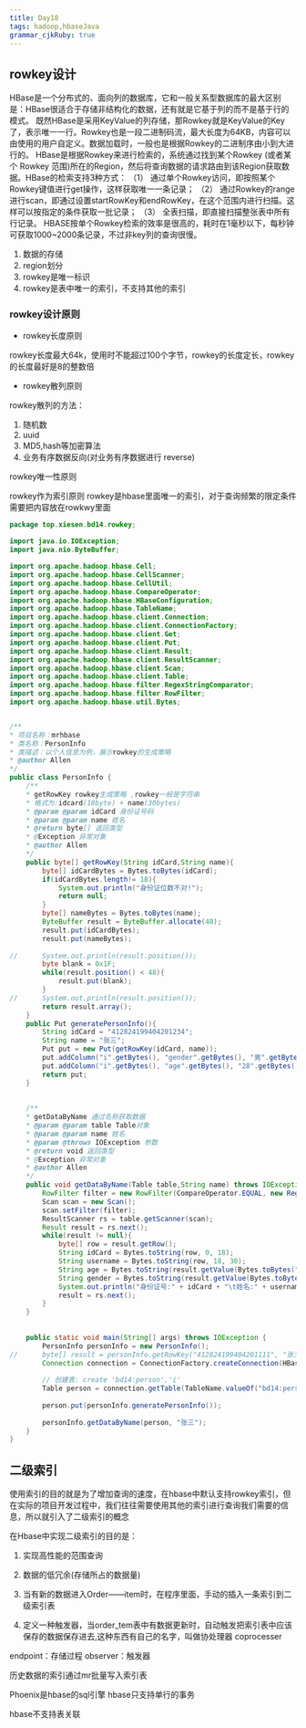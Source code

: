 ```yaml
---
title: Day18
tags: hadoop,hbaseJava
grammar_cjkRuby: true
---
```

## rowkey设计

HBase是一个分布式的、面向列的数据库，它和一般关系型数据库的最大区别是：HBase很适合于存储非结构化的数据，还有就是它基于列的而不是基于行的模式。
既然HBase是采用KeyValue的列存储，那Rowkey就是KeyValue的Key了，表示唯一一行。Rowkey也是一段二进制码流，最大长度为64KB，内容可以由使用的用户自定义。数据加载时，一般也是根据Rowkey的二进制序由小到大进行的。
HBase是根据Rowkey来进行检索的，系统通过找到某个Rowkey (或者某个 Rowkey 范围)所在的Region，然后将查询数据的请求路由到该Region获取数据。HBase的检索支持3种方式：
（1） 通过单个Rowkey访问，即按照某个Rowkey键值进行get操作，这样获取唯一一条记录；
（2） 通过Rowkey的range进行scan，即通过设置startRowKey和endRowKey，在这个范围内进行扫描。这样可以按指定的条件获取一批记录；
（3） 全表扫描，即直接扫描整张表中所有行记录。
HBASE按单个Rowkey检索的效率是很高的，耗时在1毫秒以下，每秒钟可获取1000~2000条记录，不过非key列的查询很慢。


1. 数据的存储
2. region划分
3. rowkey是唯一标识
4. rowkey是表中唯一的索引，不支持其他的索引


### rowkey设计原则

- rowkey长度原则

rowkey长度最大64k，使用时不能超过100个字节，rowkey的长度定长，rowkey的长度最好是8的整数倍

- rowkey散列原则

rowkey散列的方法：
1. 随机数
2. uuid
3. MD5,hash等加密算法
4. 业务有序数据反向(对业务有序数据进行 reverse)

rowkey唯一性原则

rowkey作为索引原则
rowkey是hbase里面唯一的索引，对于查询频繁的限定条件需要把内容放在rowkwy里面

``` java
package top.xiesen.bd14.rowkey;

import java.io.IOException;
import java.nio.ByteBuffer;

import org.apache.hadoop.hbase.Cell;
import org.apache.hadoop.hbase.CellScanner;
import org.apache.hadoop.hbase.CellUtil;
import org.apache.hadoop.hbase.CompareOperator;
import org.apache.hadoop.hbase.HBaseConfiguration;
import org.apache.hadoop.hbase.TableName;
import org.apache.hadoop.hbase.client.Connection;
import org.apache.hadoop.hbase.client.ConnectionFactory;
import org.apache.hadoop.hbase.client.Get;
import org.apache.hadoop.hbase.client.Put;
import org.apache.hadoop.hbase.client.Result;
import org.apache.hadoop.hbase.client.ResultScanner;
import org.apache.hadoop.hbase.client.Scan;
import org.apache.hadoop.hbase.client.Table;
import org.apache.hadoop.hbase.filter.RegexStringComparator;
import org.apache.hadoop.hbase.filter.RowFilter;
import org.apache.hadoop.hbase.util.Bytes;


/**
* 项目名称：mrhbase
* 类名称：PersonInfo
* 类描述：以个人信息为例，展示rowkey的生成策略
* @author Allen
*/
public class PersonInfo {
	/**
	* getRowKey rowkey生成策略 ,rowkey一般是字符串
	* 格式为:idcard(18byte) + name(30bytes)
	* @param @param idCard 身份证号码
	* @param @param name 姓名
	* @return byte[] 返回类型
	* @Exception 异常对象
	* @author Allen
	*/
	public byte[] getRowKey(String idCard,String name){
		byte[] idCardBytes = Bytes.toBytes(idCard);
		if(idCardBytes.length!= 18){
			System.out.println("身份证位数不对!");
			return null;
		}
		byte[] nameBytes = Bytes.toBytes(name);
		ByteBuffer result = ByteBuffer.allocate(48);
		result.put(idCardBytes);
		result.put(nameBytes);
		
//		System.out.println(result.position());
		byte blank = 0x1F;
		while(result.position() < 48){
			result.put(blank);
		}
//		System.out.println(result.position());
		return result.array();
	}
	public Put generatePersonInfo(){
		String idCard = "412824199404201234";
		String name = "张三";
		Put put = new Put(getRowKey(idCard, name));
		put.addColumn("i".getBytes(), "gender".getBytes(), "男".getBytes());
		put.addColumn("i".getBytes(), "age".getBytes(), "28".getBytes());
		return put;
	}
	
	
	/**
	* getDataByName 通过名称获取数据
	* @param @param table Table对象
	* @param @param name 姓名
	* @param @throws IOException 参数
	* @return void 返回类型
	* @Exception 异常对象
	* @author Allen
	*/
	public void getDataByName(Table table,String name) throws IOException{
		RowFilter filter = new RowFilter(CompareOperator.EQUAL, new RegexStringComparator(name));
		Scan scan = new Scan();
		scan.setFilter(filter);
		ResultScanner rs = table.getScanner(scan);
		Result result = rs.next();
		while(result != null){
			byte[] row = result.getRow();
			String idCard = Bytes.toString(row, 0, 18);
			String username = Bytes.toString(row, 18, 30);
			String age = Bytes.toString(result.getValue(Bytes.toBytes("i"), Bytes.toBytes("age")));
			String gender = Bytes.toString(result.getValue(Bytes.toBytes("i"), Bytes.toBytes("gender")));
			System.out.println("身份证号:" + idCard + "\t姓名:" + username + "\t年龄:" + age + "\t性别:" + gender);
			result = rs.next();
		}
	}
	
	
	public static void main(String[] args) throws IOException {
		PersonInfo personInfo = new PersonInfo();
//		byte[] result = personInfo.getRowKey("412824199404201111", "张三");
		Connection connection = ConnectionFactory.createConnection(HBaseConfiguration.create());
		
		// 创建表: create 'bd14:person','i'
		Table person = connection.getTable(TableName.valueOf("bd14:person"));
		
		person.put(personInfo.generatePersonInfo());
		
		personInfo.getDataByName(person, "张三");
	}
}
```

## 二级索引

使用索引的目的就是为了增加查询的速度，在hbase中默认支持rowkey索引，但在实际的项目开发过程中，我们往往需要使用其他的索引进行查询我们需要的信息，所以就引入了二级索引的概念

在Hbase中实现二级索引的目的是：
1. 实现高性能的范围查询
2. 数据的低冗余(存储所占的数据量)

1. 当有新的数据进入Order——item时，在程序里面，手动的插入一条索引到二级索引表
2. 定义一种触发器，当order_tem表中有数据更新时，自动触发把索引表中应该保存的数据保存进去,这种东西有自己的名字，叫做协处理器 coprocesser

endpoint：存储过程
observer：触发器

历史数据的索引通过mr批量写入索引表

Phoenix是hbase的sql引擎
hbase只支持单行的事务

hbase不支持表关联